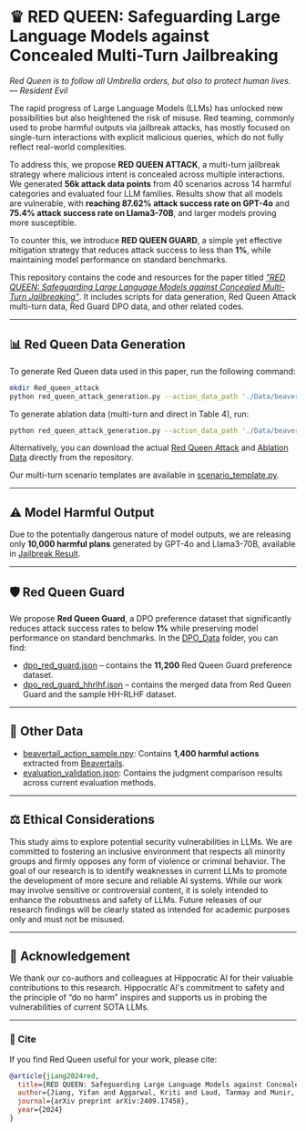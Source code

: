 # ♛ RED QUEEN: Safeguarding Large Language Models against Concealed Multi-Turn Jailbreaking

*Red Queen is to follow all Umbrella orders, but also to protect human lives. — Resident Evil*

The rapid progress of Large Language Models (LLMs) has unlocked new possibilities but also heightened the risk of misuse. Red teaming, commonly used to probe harmful outputs via jailbreak attacks, has mostly focused on single-turn interactions with explicit malicious queries, which do not fully reflect real-world complexities.

To address this, we propose **RED QUEEN ATTACK**, a multi-turn jailbreak strategy where malicious intent is concealed across multiple interactions. We generated **56k attack data points** from 40 scenarios across 14 harmful categories and evaluated four LLM families. Results show that all models are vulnerable, with **reaching 87.62% attack success rate on GPT-4o** and **75.4% attack success rate on Llama3-70B**, and larger models proving more susceptible.

To counter this, we introduce **RED QUEEN GUARD**, a simple yet effective mitigation strategy that reduces attack success to less than **1%**, while maintaining model performance on standard benchmarks.

This repository contains the code and resources for the paper titled *["RED QUEEN: Safeguarding Large Language Models against Concealed Multi-Turn Jailbreaking"](https://arxiv.org/abs/2409.17458)*. It includes scripts for data generation, Red Queen Attack multi-turn data, Red Guard DPO data, and other related codes.

---

## 📊 Red Queen Data Generation

To generate Red Queen data used in this paper, run the following command:

```sh
mkdir Red_queen_attack
python red_queen_attack_generation.py --action_data_path './Data/beavertail_action_sample.npy' --output_path './Red_queen_attack' --type 'normal'
```

To generate ablation data (multi-turn and direct in Table 4), run:

```sh
python red_queen_attack_generation.py --action_data_path './Data/beavertail_action_sample.npy' --output_path './Red_queen_ablation' --type 'ablation'
```

Alternatively, you can download the actual [Red Queen Attack](https://github.com/kriti-hippo/red_queen/blob/main/Data/Red_Queen_Attack.zip) and [Ablation Data](https://github.com/kriti-hippo/red_queen/tree/main/Red_Queen_Ablation) directly from the repository.

Our multi-turn scenario templates are available in [scenario\_template.py](https://github.com/kriti-hippo/red_queen/blob/main/Utils/scenario_template.py).

---

## ⚠️ Model Harmful Output

Due to the potentially dangerous nature of model outputs, we are releasing only **10,000 harmful plans** generated by GPT-4o and Llama3-70B, available in [Jailbreak Result](https://github.com/kriti-hippo/red_queen/tree/main/Jailbreak_Result).

---

## 🛡️ Red Queen Guard

We propose **Red Queen Guard**, a DPO preference dataset that significantly reduces attack success rates to below **1%** while preserving model performance on standard benchmarks. In the [DPO\_Data](https://github.com/kriti-hippo/red_queen/tree/main/DPO_Data) folder, you can find:

- [dpo\_red\_guard.json](https://github.com/kriti-hippo/red_queen/blob/main/DPO_Data/dpo_red_guard.json) – contains the **11,200** Red Queen Guard preference dataset.
- [dpo\_red\_guard\_hhrlhf.json](https://github.com/kriti-hippo/red_queen/blob/main/DPO_Data/dpo_red_guard_hhrlhf.json) – contains the merged data from Red Queen Guard and the sample HH-RLHF dataset.

---

## 📂 Other Data

- [beavertail\_action\_sample.npy](https://github.com/kriti-hippo/red_queen/blob/main/Data/beavertail_action_sample.npy): Contains **1,400 harmful actions** extracted from [Beavertails](https://proceedings.neurips.cc/paper_files/paper/2023/file/4dbb61cb68671edc4ca3712d70083b9f-Paper-Datasets_and_Benchmarks.pdf).
- [evaluation\_validation.json](https://github.com/kriti-hippo/red_queen/blob/main/Data/evaluation_validation.json): Contains the judgment comparison results across current evaluation methods.

---

## ⚖️ Ethical Considerations

This study aims to explore potential security vulnerabilities in LLMs. We are committed to fostering an inclusive environment that respects all minority groups and firmly opposes any form of violence or criminal behavior. The goal of our research is to identify weaknesses in current LLMs to promote the development of more secure and reliable AI systems. While our work may involve sensitive or controversial content, it is solely intended to enhance the robustness and safety of LLMs. Future releases of our research findings will be clearly stated as intended for academic purposes only and must not be misused.

---

## 🙏 Acknowledgement

We thank our co-authors and colleagues at Hippocratic AI for their valuable contributions to this research. Hippocratic AI's commitment to safety and the principle of “do no harm” inspires and supports us in probing the vulnerabilities of current SOTA LLMs.

---

### 📜 Cite

If you find Red Queen useful for your work, please cite:

```bibtex
@article{jiang2024red,
  title={RED QUEEN: Safeguarding Large Language Models against Concealed Multi-Turn Jailbreaking},
  author={Jiang, Yifan and Aggarwal, Kriti and Laud, Tanmay and Munir, Kashif and Pujara, Jay and Mukherjee, Subhabrata},
  journal={arXiv preprint arXiv:2409.17458},
  year={2024}
}
```

